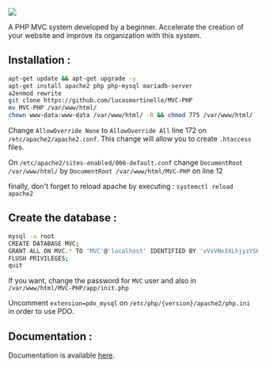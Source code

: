 ![](https://zupimages.net/up/20/34/p27g.jpeg)

A PHP MVC system developed by a beginner. Accelerate the creation of your website and improve its organization with this system.

## Installation :

```bash
apt-get update && apt-get upgrade -y
apt-get install apache2 php php-mysql mariadb-server
a2enmod rewrite
git clone https://github.com/lucasmartinelle/MVC-PHP
mv MVC-PHP /var/www/html/
chown www-data:www-data /var/www/html/ -R && chmod 775 /var/www/html/ -R
```

Change `AllowOverride None` to `AllowOverride All` line 172 on `/etc/apache2/apache2.conf`. This change will allow you to create `.htaccess` files.

On `/etc/apache2/sites-enabled/000-default.conf` change `DocumentRoot /var/www/html/` by `DocumentRoot /var/www/html/MVC-PHP` on line 12

finally, don't forget to reload apache by executing : `systemctl reload apache2`

## Create the database :

```bash
mysql -u root
CREATE DATABASE MVC;
GRANT ALL ON MVC.* TO 'MVC'@'localhost' IDENTIFIED BY 'vVsVNx3XLhjyzYSK';
FLUSH PRIVILEGES;
quit
```

If you want, change the password for `MVC` user and also in `/var/www/html/MVC-PHP/app/init.php`

Uncomment `extension=pdo_mysql` on `/etc/php/{version}/apache2/php.ini`
in order to use PDO.

## Documentation :

Documentation is available [here](https://github.com/lucasmartinelle/MVC-PHP/blob/master/documentation/documentation.md).



